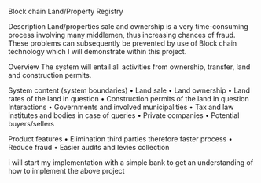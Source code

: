 Block chain Land/Property Registry

Description
Land/properties sale and ownership is a very time-consuming process involving many middlemen, thus increasing chances of fraud. These problems can subsequently be prevented by use of Block chain technology which I will demonstrate within this project.

Overview
The system will entail all activities from ownership, transfer, land and construction permits.

System content (system boundaries)
•	Land sale
•	Land ownership
•	Land rates of the land in question
•	Construction permits of the land in question
Interactions
•	Governments and involved municipalities
•	Tax and law institutes and bodies in case of queries
•	Private companies
•	Potential buyers/sellers

Product features
•	Elimination third parties therefore faster process
•	Reduce fraud 
•	Easier audits and levies collection

i will start my implementation with a simple bank to get an understanding of how to implement the above project



